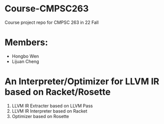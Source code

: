 # Course-CMPSC263
Course project repo for CMPSC 263 in 22 Fall

# Members:
- Hongbo Wen
- Lijuan Cheng

# An Interpreter/Optimizer for LLVM IR based on Racket/Rosette
1. LLVM IR Extracter based on LLVM Pass
2. LLVM IR Interpreter based on Racket
3. Optimizer based on Rosette
